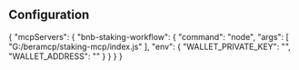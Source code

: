 ## Configuration

{
  "mcpServers": {
    "bnb-staking-workflow": {
      "command": "node",
      "args": [
        "G:/beramcp/staking-mcp/index.js"
      ],
      "env": {
        "WALLET_PRIVATE_KEY": "",
        "WALLET_ADDRESS": ""
      }
    }
  }
}